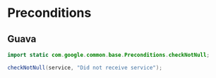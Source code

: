 # Preconditions

## Guava

```java
import static com.google.common.base.Preconditions.checkNotNull;
```

```java
checkNotNull(service, "Did not receive service");
```

